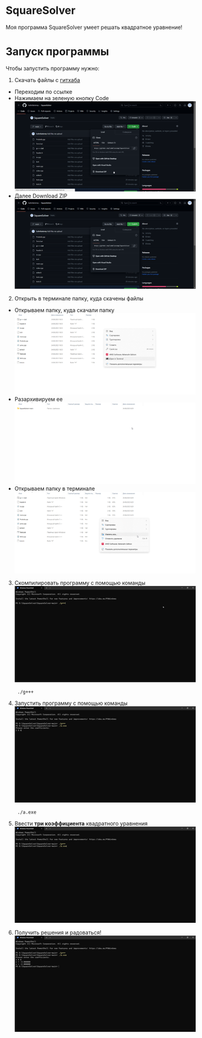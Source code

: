 # **SquareSolver**

Моя программа SquareSolver умеет решать квадратное уравнение! 

# Запуск программы
Чтобы запустить программу нужно: 
1. Скачать файлы с [гитхаба](https://github.com/ludmilastemp/SquareSolver)

* Переходим по ссылке
* Нажимаем на зеленую кнопку Code
![This is an alt text.](1.png)
* Далее Download ZIP
![This is an alt text.](2.png)

2. Открыть в терминале папку, куда скачены файлы

* Открываем папку, куда скачали папку
![This is an alt text.](3.png)
* Разархивируем ее
![This is an alt text.](4.png)
* Открываем папку в терминале
![This is an alt text.](5.png)

3. Скомпилировать программу с помощью команды
![This is an alt text.](6.png)

        ./g+++

4. Запустить программу с помощью команды 
![This is an alt text.](7.png)

        ./a.exe

5. Ввести __три коэффициента__ квадратного уравнения 
![This is an alt text.](8.png)
6. Получить решения и радоваться!
![This is an alt text.](9.png)

